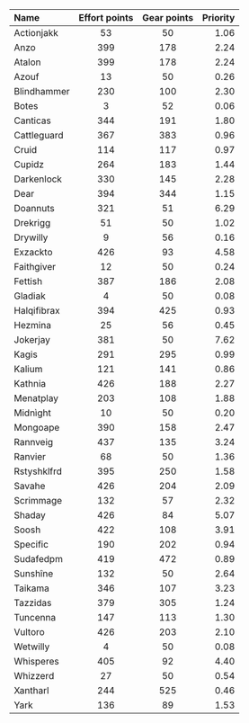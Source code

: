 
| Name | Effort points | Gear points | Priority |
|:-----|:-------------:|:-----------:|---------:|
|Actionjakk|53|50|1.06|
|Anzo|399|178|2.24|
|Atalon|399|178|2.24|
|Azouf|13|50|0.26|
|Blindhammer|230|100|2.30|
|Botes|3|52|0.06|
|Canticas|344|191|1.80|
|Cattleguard|367|383|0.96|
|Cruid|114|117|0.97|
|Cupidz|264|183|1.44|
|Darkenlock|330|145|2.28|
|Dear|394|344|1.15|
|Doannuts|321|51|6.29|
|Drekrigg|51|50|1.02|
|Drywilly|9|56|0.16|
|Exzackto|426|93|4.58|
|Faithgiver|12|50|0.24|
|Fettish|387|186|2.08|
|Gladiak|4|50|0.08|
|Halqifibrax|394|425|0.93|
|Hezmina|25|56|0.45|
|Jokerjay|381|50|7.62|
|Kagis|291|295|0.99|
|Kalium|121|141|0.86|
|Kathnia|426|188|2.27|
|Menatplay|203|108|1.88|
|Midnìght|10|50|0.20|
|Mongoape|390|158|2.47|
|Rannveig|437|135|3.24|
|Ranvier|68|50|1.36|
|Rstyshklfrd|395|250|1.58|
|Savahe|426|204|2.09|
|Scrimmage|132|57|2.32|
|Shaday|426|84|5.07|
|Soosh|422|108|3.91|
|Specific|190|202|0.94|
|Sudafedpm|419|472|0.89|
|Sunshîne|132|50|2.64|
|Taikama|346|107|3.23|
|Tazzidas|379|305|1.24|
|Tuncenna|147|113|1.30|
|Vultoro|426|203|2.10|
|Wetwilly|4|50|0.08|
|Whisperes|405|92|4.40|
|Whizzerd|27|50|0.54|
|Xantharl|244|525|0.46|
|Yark|136|89|1.53|